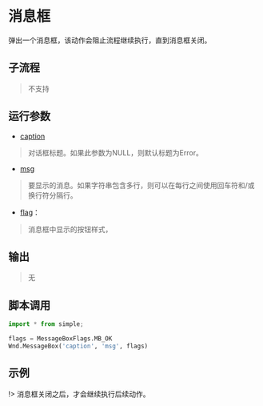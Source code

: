 # 消息框 
弹出一个消息框，该动作会阻止流程继续执行，直到消息框关闭。

## 子流程
> 不支持


## 运行参数

* [caption](./types/String.md)
> 对话框标题。如果此参数为NULL，则默认标题为Error。
* [msg](./types/String.md)
>   要显示的消息。如果字符串包含多行，则可以在每行之间使用回车符和/或换行符分隔行。
* [flag](./enums/MessageBoxFlags.md)：
>  消息框中显示的按钮样式，
  
## 输出

> 无    


## 脚本调用

```python
import * from simple;

flags = MessageBoxFlags.MB_OK
Wnd.MessageBox('caption', 'msg', flags)
```

## 示例


!> 消息框关闭之后，才会继续执行后续动作。